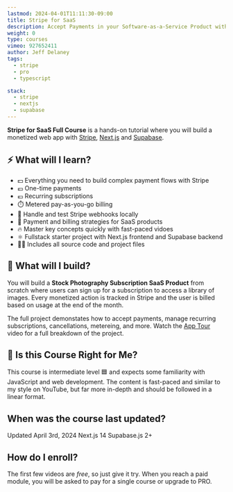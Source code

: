 ```yaml
---
lastmod: 2024-04-01T11:11:30-09:00
title: Stripe for SaaS
description: Accept Payments in your Software-as-a-Service Product with Stripe
weight: 0
type: courses
vimeo: 927652411
author: Jeff Delaney
tags:
  - stripe
  - pro
  - typescript

stack:
  - stripe
  - nextjs
  - supabase
---
```


**Stripe for SaaS Full Course** is a hands-on tutorial where you will build a monetized web app with [Stripe](https://stripe.com/), [Next.js](https://nextjs.org/) and [Supabase](https://supabase.com/).

## ⚡ What will I learn?

- 💵 Everything you need to build complex payment flows with Stripe
- 💷 One-time payments
- 💶 Recurring subscriptions
- ⏱️ Metered pay-as-you-go billing
- 🎣 Handle and test Stripe webhooks locally
- 🤝 Payment and billing strategies for SaaS products
- 🔥 Master key concepts quickly with fast-paced vidoes
- ⚛️ Fullstack starter project with Next.js frontend and Supabase backend
- 🧑‍💻 Includes all source code and project files

## 🦄 What will I build?

You will build a **Stock Photography Subscription SaaS Product** from scratch where users can sign up for a subscription to access a library of images. Every monetized action is tracked in Stripe and the user is billed based on usage at the end of the month.

The full project demonstates how to accept payments, manage recurring subscriptions, cancellations, metereing, and more. Watch the [App Tour](/courses/stripe-saas/project-tour/) video for a full breakdown of the project.

## 🤔 Is this Course Right for Me?

<div class="box box-blue">
This course is intermediate level 🟦 and expects some familiarity with JavaScript and web development. The content is fast-paced and similar to my style on YouTube, but far more in-depth and should be followed in a linear format.
</div>

## When was the course last updated?

<span class="tag tag-sm tag-pro">Updated April 3rd, 2024</span> <span class="tag tag-sm tag-svelte">Next.js 14</span> <span class="tag tag-sm tag-firebase">Supabase.js 2+</span>

## How do I enroll?

The first few videos are _free_, so just give it try. When you reach a paid module, you will be asked to pay for a single course or upgrade to PRO.
